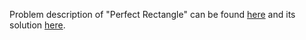 Problem description of "Perfect Rectangle" can be found [here](https://leetcode.com/problems/perfect-rectangle/description/) and its solution [here](https://github.com/aurimas13/SolutionsToProblems/blob/main/LeetCode/Python%20Solutions/Perfect%20Rectangle/perfect.py).
